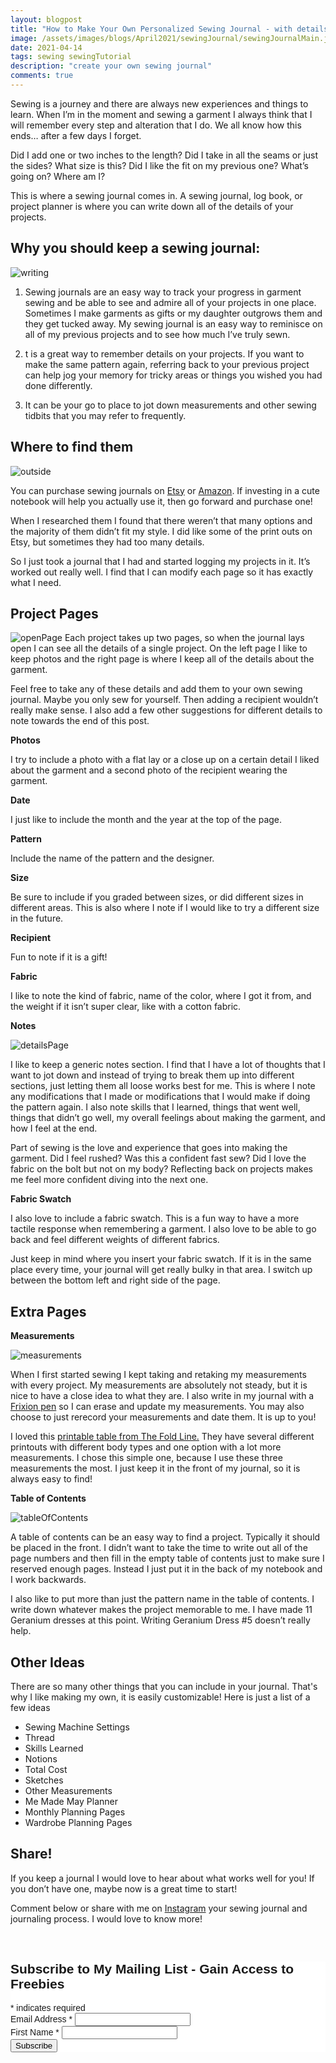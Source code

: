 ```yaml
---
layout: blogpost
title: "How to Make Your Own Personalized Sewing Journal - with details that matter the most to you!"
image: /assets/images/blogs/April2021/sewingJournal/sewingJournalMain.jpg
date: 2021-04-14
tags: sewing sewingTutorial
description: "create your own sewing journal"
comments: true
---
```

Sewing is a journey and there are always new experiences and things to learn. When I’m in the moment and sewing a garment I always think that I will remember every step and alteration that I do. We all know how this ends… after a few days I forget. 

Did I add one or two inches to the length? Did I take in all the seams or just the sides? What size is this? Did I like the fit on my previous one? What’s going on? Where am I?

This is where a sewing journal comes in. A sewing journal, log book, or project planner is where you can write down all of the details of your projects. 

## Why you should keep a sewing journal:

![writing](/assets/images/blogs/April2021/sewingJournal/writing.jpg)

1. Sewing journals are an easy way to track your progress in garment sewing and be able to see and admire all of your projects in one place. Sometimes I make garments as gifts or my daughter outgrows them and they get tucked away. My sewing journal is an easy way to reminisce on all of my previous projects and to see how much I’ve truly sewn.

2. t is a great way to remember details on your projects. If you want to make the same pattern again, referring back to your previous project can help jog your memory for tricky areas or things you wished you had done differently.

3. It can be your go to place to jot down measurements and other sewing tidbits that you may refer to frequently. 

## Where to find them

![outside](/assets/images/blogs/April2021/sewingJournal/outside.jpg)

You can purchase sewing journals on [Etsy](https://www.etsy.com/search?q=sewing+journa) or [Amazon](https://www.amazon.com/s?k=sewing+journal&ref=nb_sb_noss_2). If investing in a cute notebook will help you actually use it, then go forward and purchase one!

When I researched them I found that there weren’t that many options and the majority of them didn’t fit my style. I did like some of the print outs on Etsy, but sometimes they had too many details.

So I just took a journal that I had and started logging my projects in it. It’s worked out really well. I find that I can modify each page so it has exactly what I need. 

## Project Pages

![openPage](/assets/images/blogs/April2021/sewingJournal/openPage.jpg)
Each project takes up two pages, so when the journal lays open I can see all the details of a single project. On the left page I like to keep photos and the right page is where I keep all of the details about the garment. 

Feel free to take any of these details and add them to your own sewing journal. Maybe you only sew for yourself. Then adding a recipient wouldn’t really make sense. I also add a few other suggestions for different details to note towards the end of this post.

**Photos**

I try to include a photo with a flat lay or a close up on a certain detail I liked about the garment and a second photo of the recipient wearing the garment.  

**Date**

I just like to include the month and the year at the top of the page. 

**Pattern** 

Include the name of the pattern and the designer.

**Size**

Be sure to include if you graded between sizes, or did different sizes in different areas. This is also where I note if I would like to try a different size in the future.

**Recipient**

Fun to note if it is a gift! 

**Fabric**

I like to note the kind of fabric, name of the color, where I got it from, and the weight if it isn’t super clear, like with a cotton fabric.

**Notes**

![detailsPage](/assets/images/blogs/April2021/sewingJournal/detailsPage.jpg)

I like to keep a generic notes section. I find that I have a lot of thoughts that I want to jot down and instead of trying to break them up into different sections, just letting them all loose works best for me.
This is where I note any modifications that I made or modifications that I would make if doing the pattern again. I also note skills that I learned, things that went well, things that didn’t go well, my overall feelings about making the garment, and how I feel at the end. 

Part of sewing is the love and experience that goes into making the garment. Did I feel rushed? Was this a confident fast sew? Did I love the fabric on the bolt but not on my body? Reflecting back on projects makes me feel more confident diving into the next one.

**Fabric Swatch**

I also love to include a fabric swatch. This is a fun way to have a more tactile response when remembering a garment. I also love to be able to go back and feel different weights of different fabrics. 

Just keep in mind where you insert your fabric swatch. If it is in the same place every time, your journal will get really bulky in that area. I switch up between the bottom left and right side of the page.


## Extra Pages

**Measurements**

![measurements](/assets/images/blogs/April2021/sewingJournal/measurements.jpg)

When I first started sewing I kept taking and retaking my measurements with every project. My measurements are absolutely not steady, but it is nice to have a close idea to what they are. I also write in my journal with a [Frixion pen](https://www.amazon.com/Retractable-Erasable-Assorted-Mistakes-Disappear/dp/B07D9Z7GYL/ref=sr_1_2?dchild=1&keywords=frixion&qid=1618365388&s=office-products&sr=1-2) so I can erase and update my measurements. You may also choose to just rerecord your measurements and date them. It is up to you!

I loved this [printable table from The Fold Line.](https://thefoldline.com/2018/12/08/the-sewing-pattern-tutorials-9-measuring-yourself/) They have several different printouts with different body types and one option with a lot more measurements. I chose this simple one, because I use these three measurements the most. I just keep it in the front of my journal, so it is always easy to find!

**Table of Contents**

![tableOfContents](/assets/images/blogs/April2021/sewingJournal/tableOfContents.jpg)

A table of contents can be an easy way to find a project. Typically it should be placed in the front. I didn’t want to take the time to write out all of the page numbers and then fill in the empty table of contents just to make sure I reserved enough pages. Instead I just put it in the back of my notebook and I work backwards. 

I also like to put more than just the pattern name in the table of contents. I write down whatever makes the project memorable to me. I have made 11 Geranium dresses at this point. Writing Geranium Dress #5 doesn’t really help.

## Other Ideas

There are so many other things that you can include in your journal. That's why I like making my own, it is easily customizable! Here is just a list of a few ideas

* Sewing Machine Settings
* Thread
* Skills Learned
* Notions
* Total Cost
* Sketches
* Other Measurements
* Me Made May Planner
* Monthly Planning Pages
* Wardrobe Planning Pages

## Share!

If you keep a journal I would love to hear about what works well for you! If you don’t have one, maybe now is a great time to start! 

Comment below or share with me on [Instagram](https://www.instagram.com/joyberrystudios/) your sewing journal and journaling process. I would love to know more!


<br>

<!-- Begin Mailchimp Signup Form -->
<link href="//cdn-images.mailchimp.com/embedcode/classic-10_7.css" rel="stylesheet" type="text/css">
<style type="text/css">
    #mc_embed_signup{background:#fff; clear:left; font:14px Helvetica,Arial,sans-serif; }
    /* Add your own Mailchimp form style overrides in your site stylesheet or in this style block.
       We recommend moving this block and the preceding CSS link to the HEAD of your HTML file. */
</style>
<div id="mc_embed_signup">
<form action="https://Joyberrystudios.us1.list-manage.com/subscribe/post?u=eca5a397f2fb0d58dcb66315c&amp;id=99d28d5b5c" method="post" id="mc-embedded-subscribe-form" name="mc-embedded-subscribe-form" class="validate" target="_blank" novalidate>
    <div id="mc_embed_signup_scroll">
    <h2>Subscribe to My Mailing List - Gain Access to Freebies</h2>
<div class="indicates-required"><span class="asterisk">*</span> indicates required</div>
<div class="mc-field-group">
    <label for="mce-EMAIL">Email Address  <span class="asterisk">*</span>
</label>
    <input type="email" value="" name="EMAIL" class="required email" id="mce-EMAIL">
</div>
<div class="mc-field-group">
    <label for="mce-FNAME">First Name  <span class="asterisk">*</span>
</label>
    <input type="text" value="" name="FNAME" class="required" id="mce-FNAME">
</div>
    <div id="mce-responses" class="clear">
        <div class="response" id="mce-error-response" style="display:none"></div>
        <div class="response" id="mce-success-response" style="display:none"></div>
    </div>    <!-- real people should not fill this in and expect good things - do not remove this or risk form bot signups-->
    <div style="position: absolute; left: -5000px;" aria-hidden="true"><input type="text" name="b_eca5a397f2fb0d58dcb66315c_99d28d5b5c" tabindex="-1" value=""></div>
    <div class="clear"><input type="submit" value="Subscribe" name="subscribe" id="mc-embedded-subscribe" class="button"></div>
    </div>
</form>
</div>
<script type='text/javascript' src='//s3.amazonaws.com/downloads.mailchimp.com/js/mc-validate.js'></script><script type='text/javascript'>(function($) {window.fnames = new Array(); window.ftypes = new Array();fnames[0]='EMAIL';ftypes[0]='email';fnames[1]='FNAME';ftypes[1]='text';fnames[2]='LNAME';ftypes[2]='text';fnames[3]='ADDRESS';ftypes[3]='address';fnames[4]='PHONE';ftypes[4]='phone';fnames[5]='BIRTHDAY';ftypes[5]='birthday';fnames[6]='OPTIN';ftypes[6]='text';}(jQuery));var $mcj = jQuery.noConflict(true);</script>
<!--End mc_embed_signup-->

<br>
<br>
